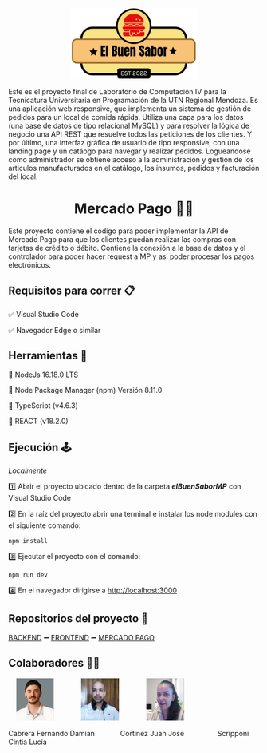<p align="center"><img width="50%" src="https://github.com/FernandoCabrera06/El_Buen_Sabor_Frontend/blob/develop/src/assets/images/logoREADME.png"></p>

Este es el proyecto final de Laboratorio de Computación IV para la Tecnicatura Universitaria en Programación de la UTN Regional Mendoza.
Es una aplicación web responsive, que implementa un sistema de gestión de pedidos para un local de comida rápida. Utiliza una capa para los
datos (una base de datos de tipo relacional MySQL) y para resolver la lógica de negocio una API REST que resuelve todos las peticiones de los
clientes. Y por último, una interfaz gráfica de usuario de tipo responsive, con una landing page y un catáogo para navegar y realizar pedidos.
Logueandose como administrador se obtiene acceso a la administración y gestión de los articulos manufacturados en el catálogo, los insumos,
pedidos y facturación del local.  


<h1 align="center">Mercado Pago 🛒💵</h1>

Este proyecto contiene el código para poder implementar la API de Mercado Pago para que los clientes puedan realizar
las compras con tarjetas de crédito o débito. Contiene la conexión a la base de datos y el controlador para poder hacer
request a MP y asi poder procesar los pagos electrónicos. 

## Requisitos para correr 📋

✅ Visual Studio Code 

✅ Navegador Edge o similar



## Herramientas 🔧

📌 NodeJs 16.18.0 LTS

📌 Node Package Manager (npm) Versión 8.11.0

📌 TypeScript (v4.6.3)

📌 REACT (v18.2.0)



## Ejecución 🕹️

_Localmente_

1️⃣ Abrir el proyecto ubicado dentro de la carpeta ***elBuenSaborMP*** con Visual Studio Code

2️⃣ En la raíz del proyecto abrir una terminal e instalar los node modules con el siguiente comando:
```
npm install
```
3️⃣ Ejecutar el proyecto con el comando:
```
npm run dev
```
4️⃣ En el navegador dirigirse a [http://localhost:3000](http://localhost:3000)



## Repositorios del proyecto 💾
[BACKEND](https://github.com/Cortinezjuan/El_Buen_Sabor) ➖ [FRONTEND](https://github.com/FernandoCabrera06/El_Buen_Sabor_Frontend/tree/main) ➖ [MERCADO PAGO](https://github.com/Cortinezjuan/elBuenSaborMP)



## Colaboradores 🧑‍💻
&nbsp; &nbsp; <a href="https://github.com/FernandoCabrera06" target="_blank"><img width="15%" src="https://github.com/FernandoCabrera06/El_Buen_Sabor_Frontend/blob/main/src/assets/images/Fernando%20Cabrera.png"></a>&nbsp; &nbsp; &nbsp; &nbsp;
&nbsp; &nbsp; &nbsp; <a href="https://github.com/Cortinezjuan" target="_blank"><img width="15%" src="https://github.com/FernandoCabrera06/El_Buen_Sabor_Frontend/blob/main/src/assets/images/Juan%20Cortinez.jpg"></a>&nbsp; &nbsp; &nbsp; &nbsp;
&nbsp; &nbsp; &nbsp; <a href="https://github.com/LuciaScripponi" target="_blank"><img width="15%" src="https://github.com/FernandoCabrera06/El_Buen_Sabor_Frontend/blob/main/src/assets/images/Cintia%20Lucia%20Scripponi.png"></a>


Cabrera Fernando Damían  &nbsp; &nbsp; &nbsp; &nbsp; &nbsp; &nbsp; Cortinez Juan Jose &nbsp; &nbsp; &nbsp; &nbsp; &nbsp; &nbsp; &nbsp; &nbsp; Scripponi Cintia Lucía
